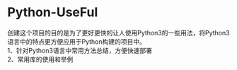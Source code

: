 # Python-UseFul
创建这个项目的目的是为了更好更快的让人使用Python3的一些用法，将Python3语言中的特点更方便应用于Python构建的项目中。  
1、针对Python3语言中常用方法总结，方便快速部署  
2、常用库的使用和举例  

